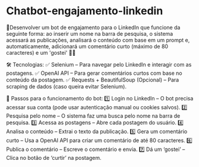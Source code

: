 # Chatbot-engajamento-linkedin
🧲Desenvolver um bot de engajamento para o LinkedIn que funcione da seguinte forma: ao inserir um nome na barra de pesquisa, o sistema acessará as publicações, analisará o conteúdo com base em um prompt e, automaticamente, adicionará um comentário curto (máximo de 80 caracteres) e um 'gostei' 👍🏽

🛠 Tecnologias:
✅ Selenium – Para navegar pelo LinkedIn e interagir com as postagens.
✅ OpenAI API – Para gerar comentários curtos com base no conteúdo da postagem.
✅ Requests + BeautifulSoup (Opcional) – Para scraping de dados (caso queira evitar Selenium).

🔧 Passos para o funcionamento do bot:
1️⃣ Login no LinkedIn – O bot precisa acessar sua conta (pode usar autenticação manual ou cookies salvos).
2️⃣ Pesquisa pelo nome – O sistema faz uma busca pelo nome na barra de pesquisa.
3️⃣ Acessa as postagens – Abre cada postagem do usuário.
4️⃣ Analisa o conteúdo – Extrai o texto da publicação.
5️⃣ Gera um comentário curto – Usa a OpenAI API para criar um comentário de até 80 caracteres.
6️⃣ Publica o comentário – Escreve o comentário e envia.
7️⃣ Dá um ‘gostei’ – Clica no botão de ‘curtir’ na postagem.
